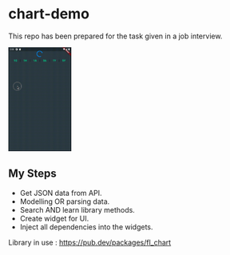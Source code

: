 # chart-demo

This repo has been prepared for the task given in a job interview.

<img src="https://github.com/0xmudur/chart-demo/blob/master/ss.gif" width="25%" />

## My Steps

- Get JSON data from API.
- Modelling OR parsing data.
- Search AND learn library methods.
- Create widget for UI.
- Inject all dependencies into the widgets.

Library in use : https://pub.dev/packages/fl_chart

